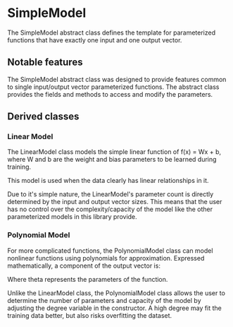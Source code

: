 # SimpleModel

The SimpleModel abstract class defines the template for parameterized functions that have exactly one input and one output vector.

## Notable features

The SimpleModel abstract class was designed to provide features common to single input/output vector parameterized functions. The abstract class provides the fields and methods to access and modify the parameters.

## Derived classes

### Linear Model

The LinearModel class models the simple linear function of f(x) = Wx + b, where W and b are the weight and bias parameters to be learned during training.

This model is used when the data clearly has linear relationships in it.

Due to it's simple nature, the LinearModel's parameter count is directly determined by the input and output vector sizes. This means that the user has no control over the complexity/capacity of the model like the other parameterized models in this library provide.



### Polynomial Model

For more complicated functions, the PolynomialModel class can model nonlinear functions using polynomials for approximation. Expressed mathematically, a component of the output vector is:


Where theta represents the parameters of the function.

Unlike the LinearModel class, the PolynomialModel class allows the user to determine the number of parameters and capacity of the model by adjusting the degree variable in the constructor. A high degree may fit the training data better, but also risks overfitting the dataset.
